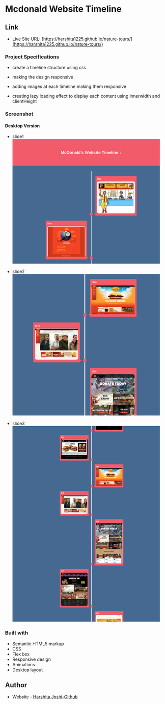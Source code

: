 # Mcdonald Website Timeline

## Link

- Live Site URL: [https://harshita1225.github.io/nature-tours/](https://harshita1225.github.io/nature-tours/)

### Project Specifications

- create a timeline structure using css

- making the design responsive
- adding images at each timeline making them responsive
- creating lazy loading effect to display each content using innerwidth and clientHeight

### Screenshot

#### Desktop Version

- slide1
  ![Desktop Layout](./readme1.png)

- slide2
  ![Desktop Layout](./readme2.png)
- slide3
  ![Desktop Layout](./readme3.png)

### Built with

- Semantic HTML5 markup
- CSS
- Flex box
- Responsive design
- Animations
- Desktop layout

## Author

- Website - [Harshita Joshi-Github](https://github.com/harshita1225)
